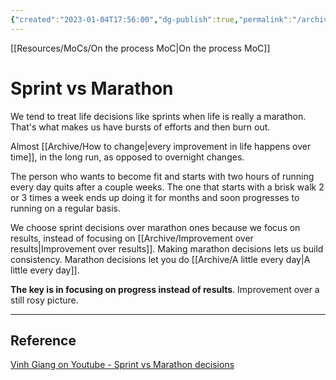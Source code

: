 ```yaml
---
{"created":"2023-01-04T17:56:00","dg-publish":true,"permalink":"/archive/sprint-vs-marathon/","dgPassFrontmatter":true,"updated":"2024-12-21T15:34:19.097+01:00"}
---
```


[[Resources/MoCs/On the process MoC\|On the process MoC]]
# Sprint vs Marathon
We tend to treat life decisions like sprints when life is really a marathon. 
That's what makes us have bursts of efforts and then burn out.

Almost [[Archive/How to change\|every improvement in life happens over time]], in the long run, as opposed to overnight changes.

The person who wants to become fit and starts with two hours of running every day quits after a couple weeks. The one that starts with a brisk walk 2 or 3 times a week ends up doing it for months and soon progresses to running on a regular basis. 

We choose sprint decisions over marathon ones because we focus on results, instead of focusing on [[Archive/Improvement over results\|Improvement over results]]. Making marathon decisions lets us build consistency.
Marathon decisions let you do [[Archive/A little every day\|A little every day]].

**The key is in focusing on progress instead of results**.
Improvement over a still rosy picture.

---
## Reference
[Vinh Giang on Youtube - Sprint vs Marathon decisions](https://www.youtube.com/watch?v=RobWIGTGcZY)